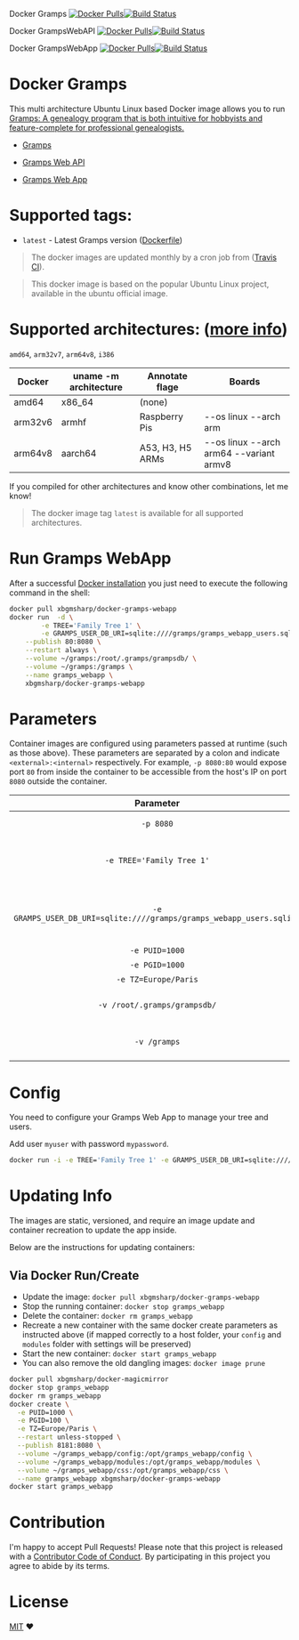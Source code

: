 Docker Gramps [![Docker Pulls](https://img.shields.io/docker/pulls/xbgmsharp/docker-gramps.svg)](https://hub.docker.com/r/xbgmsharp/docker-magicmirror/)[![Build Status](https://travis-ci.com/xbgmsharp/docker-MagicMirror.svg?branch=master)](https://travis-ci.com/xbgmsharp/docker-gramps)

Docker GrampsWebAPI [![Docker Pulls](https://img.shields.io/docker/pulls/xbgmsharp/docker-gramps-webapi.svg)](https://hub.docker.com/r/xbgmsharp/docker-magicmirror/)[![Build Status](https://travis-ci.com/xbgmsharp/docker-MagicMirror.svg?branch=master)](https://travis-ci.com/xbgmsharp/docker-gramps-webapi)

Docker GrampsWebApp [![Docker Pulls](https://img.shields.io/docker/pulls/xbgmsharp/docker-gramps-webapp.svg)](https://hub.docker.com/r/xbgmsharp/docker-magicmirror/)[![Build Status](https://travis-ci.com/xbgmsharp/docker-MagicMirror.svg?branch=master)](https://travis-ci.com/xbgmsharp/docker-gramps-webapp)

# Docker Gramps

This multi architecture Ubuntu Linux based Docker image allows you to run [Gramps: A genealogy program that is both intuitive for hobbyists and feature-complete for professional genealogists.](https://github.com/gramps-project/gramps)

* [Gramps](https://github.com/gramps-project/gramps)

* [Gramps Web API](https://github.com/gramps-project/web-api)

* [Gramps Web App](https://github.com/DavidMStraub/gramps-webapp)

# Supported tags:

- `latest` - Latest Gramps version ([Dockerfile](https://github.com/xbgmsharp/docker-gramps/blob/master/gramps.Dockerfile))

> The docker images are updated monthly by a cron job from ([Travis CI](https://travis-ci.com/xbgmsharp/docker-gramps)).

> This docker image is based on the popular Ubuntu Linux project, available in the ubuntu official image.

# Supported architectures: ([more info](https://github.com/docker-library/official-images#architectures-other-than-amd64))
`amd64`, `arm32v7`, `arm64v8`, `i386`

| **Docker** | **uname -m architecture** | **Annotate flage** | **Boards** |
| --- | --- | --- | --- |
| amd64 | x86_64 | (none) |
| arm32v6 | armhf | Raspberry Pis | --os linux --arch arm |
| arm64v8 | aarch64 | A53, H3, H5 ARMs |--os linux --arch arm64 --variant armv8 |

If you compiled for other architectures and know other combinations, let me know!

> The docker image tag `latest` is available for all supported architectures.

# Run Gramps WebApp
After a successful [Docker installation](https://docs.docker.com/engine/installation/) you just need to execute the following command in the shell:

```bash
docker pull xbgmsharp/docker-gramps-webapp
docker run  -d \
        -e TREE='Family Tree 1' \
        -e GRAMPS_USER_DB_URI=sqlite:////gramps/gramps_webapp_users.sqlite \
	--publish 80:8080 \
	--restart always \
	--volume ~/gramps:/root/.gramps/grampsdb/ \
	--volume ~/gramps:/gramps \
	--name gramps_webapp \
	xbgmsharp/docker-gramps-webapp
```

# Parameters
Container images are configured using parameters passed at runtime (such as those above). These parameters are separated by a colon and indicate `<external>:<internal>` respectively. For example, `-p 8080:80` would expose port `80` from inside the container to be accessible from the host's IP on port `8080` outside the container.

| Parameter | Function |
| :----: | --- |
| `-p 8080` | require for magicmirror to function |
| `-e TREE='Family Tree 1'` | (require) **Important:**. Family tree to open (can also be set by the -O tag on the command line, see above |
| `-e GRAMPS_USER_DB_URI=sqlite:////gramps/gramps_webapp_users.sqlite` | (require) **Important:**SQLAlchemy compatible URI for the user database when using SQL authentication. |
| `-e PUID=1000` | for UserID (optional) |
| `-e PGID=1000` | for GroupID (optional) |
| `-e TZ=Europe/Paris` | TimeZone (optional) |
| `-v /root/.gramps/grampsdb/` | Mount this folder to insert your own gramps config into the docker container. |
| `-v /gramps` | Mount this folder to add your own user db into the docker container. |

# Config
You need to configure your Gramps Web App to manage your tree and users.

Add user `myuser` with password `mypassword`.
```bash
docker run -i -e TREE='Family Tree 1' -e GRAMPS_USER_DB_URI=sqlite:////gramps/gramps_webapp_users.sqlite -v $(pwd):/gramps -v $(pwd):/root/.gramps/grampsdb/ -e GUNICORN_CMD_ARGS='--bind=:4200 --workers=4' -t xbgmsharp/gramps-webapp:latest python3 -m gramps_webapp user sqlite:////gramps/gramps_webapp_users.sqlite add myuser mypassword
```
# Updating Info

The images are static, versioned, and require an image update and container recreation to update the app inside. 

Below are the instructions for updating containers:

## Via Docker Run/Create
* Update the image: `docker pull xbgmsharp/docker-gramps-webapp`
* Stop the running container: `docker stop gramps_webapp`
* Delete the container: `docker rm gramps_webapp`
* Recreate a new container with the same docker create parameters as instructed above (if mapped correctly to a host folder, your `config` and `modules` folder with settings will be preserved)
* Start the new container: `docker start gramps_webapp`
* You can also remove the old dangling images: `docker image prune`

```bash
docker pull xbgmsharp/docker-magicmirror
docker stop gramps_webapp
docker rm gramps_webapp
docker create \
  -e PUID=1000 \
  -e PGID=100 \
  -e TZ=Europe/Paris \
  --restart unless-stopped \
  --publish 8181:8080 \
  --volume ~/gramps_webapp/config:/opt/gramps_webapp/config \
  --volume ~/gramps_webapp/modules:/opt/gramps_webapp/modules \
  --volume ~/gramps_webapp/css:/opt/gramps_webapp/css \
  --name gramps_webapp xbgmsharp/docker-gramps-webapp
docker start gramps_webapp
```

# Contribution
I'm happy to accept Pull Requests! Please note that this project is released with a [Contributor Code of Conduct](https://github.com/xbgmsharp/docker-MagicMirror/blob/master/CODE_OF_CONDUCT.md). By participating in this project you agree to abide by its terms.

# License
[MIT](https://github.com/xbgmsharp/docker-MagicMirror/blob/master/LICENSE) ❤️
